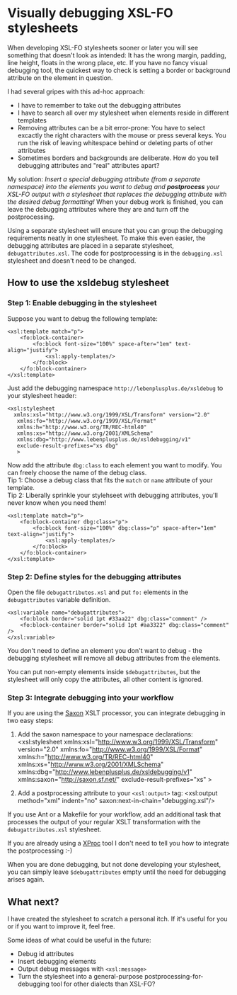 # Visually debugging XSL-FO stylesheets

When developing XSL-FO stylesheets sooner or later you will see something that doesn't look as intended: It has the wrong margin, padding, line height, floats in the wrong place, etc. If you have no fancy visual debugging tool, the quickest way to check is setting a border or background attribute on the element in question. 

I had several gripes with this ad-hoc approach:

*   I have to remember to take out the debugging attributes
*   I have to search all over my stylesheet when elements reside in different templates
*   Removing attributes can be a bit error-prone: You have to select excactly the right characters with the mouse or press several keys. You run the risk of leaving whitespace behind or deleting parts of other attributes
*   Sometimes borders and backgrounds are deliberate. How do you tell debugging attributes and "real" attributes apart?

My solution: *Insert a special debugging attribute (from a separate namespace) into the elements you want to debug and **postprocess** your XSL-FO output with a stylesheet that replaces the debugging attribute with the desired debug formatting!* When your debug work is finished, you can leave the debugging attributes where they are and turn off the postprocessing.

Using a separate stylesheet will ensure that you can group the debugging requirements neatly in one stylesheet. To make this even easier, the debugging attributes are placed in a separate stylesheet, `debugattributes.xsl`. The code for postprocessing is in the `debugging.xsl` stylesheet and doesn't need to be changed. 

## How to use the xsldebug stylesheet

### Step 1: Enable debugging in the stylesheet

Suppose you want to debug the following template:

    <xsl:template match="p">
        <fo:block-container>
            <fo:block font-size="100%" space-after="1em" text-align="justify">
                <xsl:apply-templates/>
            </fo:block>
        </fo:block-container>
    </xsl:template>
    

Just add the debugging namespace `http://lebenplusplus.de/xsldebug` to your stylesheet header:

    <xsl:stylesheet 
      xmlns:xsl="http://www.w3.org/1999/XSL/Transform" version="2.0" 
       xmlns:fo="http://www.w3.org/1999/XSL/Format"
       xmlns:h="http://www.w3.org/TR/REC-html40"
       xmlns:xs="http://www.w3.org/2001/XMLSchema"
       xmlns:dbg="http://www.lebenplusplus.de/xsldebugging/v1"
       exclude-result-prefixes="xs dbg"
       >

Now add the attribute `dbg:class` to each element you want to modify. You can freely choose the name of the debug class.   
Tip 1: Choose a debug class that fits the `match` or `name` attribute of your template.   
Tip 2: Liberally sprinkle your stylehseet with debugging attributes, you'll never know when you need them!

    <xsl:template match="p">
        <fo:block-container dbg:class="p">
            <fo:block font-size="100%" dbg:class="p" space-after="1em" text-align="justify">
                <xsl:apply-templates/>
            </fo:block>
        </fo:block-container>
    </xsl:template>
    

### Step 2: Define styles for the debugging attributes

Open the file `debugattributes.xsl` and put `fo:` elements in the `debugattributes` variable definition.

    <xsl:variable name="debugattributes">
        <fo:block border="solid 1pt #33aa22" dbg:class="comment" />
        <fo:block-container border="solid 1pt #aa3322" dbg:class="comment" />
    </xsl:variable>
    

You don't need to define an element you don't want to debug - the debugging stylesheet will remove all debug attributes from the elements.

You can put non-empty elements inside `$debugattributes`, but the stylesheet will only copy the attributes, all other content is ignored.

### Step 3: Integrate debugging into your workflow

If you are using the [Saxon][1] XSLT processor, you can integrate debugging in two easy steps:

1.  Add the saxon namespace to your namespace declarations: 
        <xsl:stylesheet 
          xmlns:xsl="http://www.w3.org/1999/XSL/Transform" version="2.0" 
           xmlns:fo="http://www.w3.org/1999/XSL/Format"
           xmlns:h="http://www.w3.org/TR/REC-html40"
           xmlns:xs="http://www.w3.org/2001/XMLSchema"
           xmlns:dbg="http://www.lebenplusplus.de/xsldebugging/v1"
           xmlns:saxon="http://saxon.sf.net/"
           exclude-result-prefixes="xs"
           >

2.  Add a postprocessing attribute to your `<xsl:output>` tag: 
        <xsl:output method="xml" indent="no" saxon:next-in-chain="debugging.xsl"/>

If you use Ant or a Makefile for your workflow, add an additional task that processes the output of your regular XSLT transformation with the `debugattributes.xsl` stylesheet.

If you are already using a [XProc][2] tool I don't need to tell you how to integrate the postprocessing :-)

When you are done debugging, but not done developing your stylesheet, you can simply leave `$debugattributes` empty until the need for debugging arises again. 

## What next?

I have created the stylesheet to scratch a personal itch. If it's useful for you or if you want to improve it, feel free.

Some ideas of what could be useful in the future:

*   Debug id attributes
*   Insert debugging elements
*   Output debug messages with `<xsl:message>`
*   Turn the stylesheet into a general-purpose postprocessing-for-debugging tool for other dialects than XSL-FO?

 [1]: http://saxon.sourceforge.net/
 [2]: http://xproc.org/

